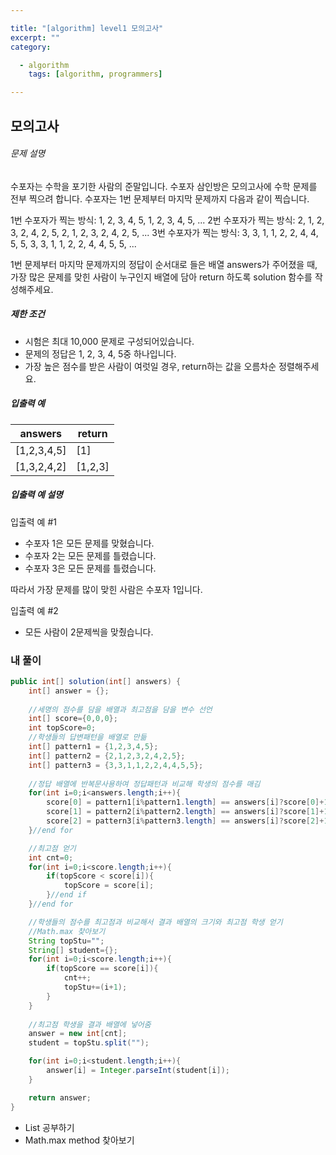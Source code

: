 ```yaml
---  

title: "[algorithm] level1 모의고사"
excerpt: ""  
category:  

  - algorithm  
    tags: [algorithm, programmers]

---  
```


## 모의고사

###### 문제 설명

수포자는 수학을 포기한 사람의 준말입니다. 수포자 삼인방은 모의고사에 수학 문제를 전부 찍으려 합니다. 수포자는 1번 문제부터 마지막 문제까지 다음과 같이 찍습니다.

1번 수포자가 찍는 방식: 1, 2, 3, 4, 5, 1, 2, 3, 4, 5, ...
2번 수포자가 찍는 방식: 2, 1, 2, 3, 2, 4, 2, 5, 2, 1, 2, 3, 2, 4, 2, 5, ...
3번 수포자가 찍는 방식: 3, 3, 1, 1, 2, 2, 4, 4, 5, 5, 3, 3, 1, 1, 2, 2, 4, 4, 5, 5, ...

1번 문제부터 마지막 문제까지의 정답이 순서대로 들은 배열 answers가 주어졌을 때, 가장 많은 문제를 맞힌 사람이 누구인지 배열에 담아 return 하도록 solution 함수를 작성해주세요.

##### 제한 조건

- 시험은 최대 10,000 문제로 구성되어있습니다.
- 문제의 정답은 1, 2, 3, 4, 5중 하나입니다.
- 가장 높은 점수를 받은 사람이 여럿일 경우, return하는 값을 오름차순 정렬해주세요.

##### 입출력 예

| answers     | return  |
| ----------- | ------- |
| [1,2,3,4,5] | [1]     |
| [1,3,2,4,2] | [1,2,3] |

##### 입출력 예 설명

입출력 예 #1

- 수포자 1은 모든 문제를 맞혔습니다.
- 수포자 2는 모든 문제를 틀렸습니다.
- 수포자 3은 모든 문제를 틀렸습니다.

따라서 가장 문제를 많이 맞힌 사람은 수포자 1입니다.

입출력 예 #2

- 모든 사람이 2문제씩을 맞췄습니다.

### 내 풀이

```java
public int[] solution(int[] answers) {
    int[] answer = {};
	
    //세명의 점수를 담을 배열과 최고점을 담을 변수 선언
    int[] score={0,0,0};
    int topScore=0;
    //학생들의 답변패턴을 배열로 만듦
    int[] pattern1 = {1,2,3,4,5};
    int[] pattern2 = {2,1,2,3,2,4,2,5};
    int[] pattern3 = {3,3,1,1,2,2,4,4,5,5};
	
    //정답 배열에 반복문사용하여 정답패턴과 비교해 학생의 점수를 매김
    for(int i=0;i<answers.length;i++){
        score[0] = pattern1[i%pattern1.length] == answers[i]?score[0]+1:score[0];
        score[1] = pattern2[i%pattern2.length] == answers[i]?score[1]+1:score[1];
        score[2] = pattern3[i%pattern3.length] == answers[i]?score[2]+1:score[2];
    }//end for

    //최고점 얻기
    int cnt=0;
    for(int i=0;i<score.length;i++){
        if(topScore < score[i]){
            topScore = score[i];
        }//end if
    }//end for

    //학생들의 점수를 최고점과 비교해서 결과 배열의 크기와 최고점 학생 얻기
    //Math.max 찾아보기
    String topStu="";
    String[] student={};
    for(int i=0;i<score.length;i++){
        if(topScore == score[i]){
            cnt++;
            topStu+=(i+1);
        }
    }
    
    //최고점 학생을 결과 배열에 넣어줌
    answer = new int[cnt];
    student = topStu.split("");

    for(int i=0;i<student.length;i++){
        answer[i] = Integer.parseInt(student[i]);
    }

    return answer;
}
```

- List 공부하기
- Math.max method 찾아보기
